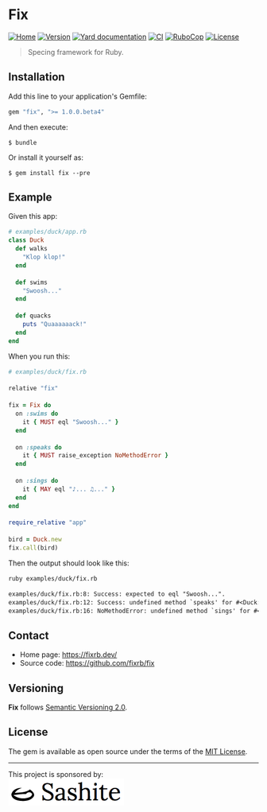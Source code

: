 # Fix

[![Home](https://img.shields.io/badge/Home-fixrb.dev-00af8b)](https://fixrb.dev/)
[![Version](https://img.shields.io/github/v/tag/fixrb/fix?label=Version&logo=github)](https://github.com/fixrb/fix/releases)
[![Yard documentation](https://img.shields.io/badge/Yard-documentation-blue.svg?logo=github)](https://rubydoc.info/github/fixrb/fix/main)
[![CI](https://github.com/fixrb/fix/workflows/CI/badge.svg?branch=main)](https://github.com/fixrb/fix/actions?query=workflow%3Aci+branch%3Amain)
[![RuboCop](https://github.com/fixrb/fix/workflows/RuboCop/badge.svg?branch=main)](https://github.com/fixrb/fix/actions?query=workflow%3Arubocop+branch%3Amain)
[![License](https://img.shields.io/github/license/fixrb/fix?label=License&logo=github)](https://github.com/fixrb/fix/raw/main/LICENSE.md)

> Specing framework for Ruby.

## Installation

Add this line to your application's Gemfile:

```ruby
gem "fix", ">= 1.0.0.beta4"
```

And then execute:

    $ bundle

Or install it yourself as:

    $ gem install fix --pre

## Example

Given this app:

```ruby
# examples/duck/app.rb
class Duck
  def walks
    "Klop klop!"
  end

  def swims
    "Swoosh..."
  end

  def quacks
    puts "Quaaaaaack!"
  end
end
```

When you run this:

```ruby
# examples/duck/fix.rb

relative "fix"

fix = Fix do
  on :swims do
    it { MUST eql "Swoosh..." }
  end

  on :speaks do
    it { MUST raise_exception NoMethodError }
  end

  on :sings do
    it { MAY eql "♪... ♫..." }
  end
end

require_relative "app"

bird = Duck.new
fix.call(bird)

```

Then the output should look like this:

```sh
ruby examples/duck/fix.rb
```

```txt
examples/duck/fix.rb:8: Success: expected to eql "Swoosh...".
examples/duck/fix.rb:12: Success: undefined method `speaks' for #<Duck:0x00007fe3be868ea0>.
examples/duck/fix.rb:16: NoMethodError: undefined method `sings' for #<Duck:0x00007fe3be868ea0>.
```

## Contact

* Home page: https://fixrb.dev/
* Source code: https://github.com/fixrb/fix

## Versioning

__Fix__ follows [Semantic Versioning 2.0](https://semver.org/).

## License

The gem is available as open source under the terms of the [MIT License](https://opensource.org/licenses/MIT).

***

<p>
  This project is sponsored by:<br />
  <a href="https://sashite.com/"><img
    src="https://github.com/fixrb/fix/raw/master/img/sashite.png"
    alt="Sashite" /></a>
</p>
